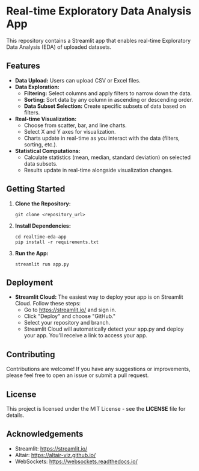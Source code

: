 <h1>Real-time Exploratory Data Analysis App</h1>

<p>This repository contains a Streamlit app that enables real-time Exploratory Data Analysis (EDA) of uploaded datasets.</p>

<h2>Features</h2>

<ul>
    <li><strong>Data Upload:</strong> Users can upload CSV or Excel files.</li>
    <li><strong>Data Exploration:</strong>
        <ul>
            <li><strong>Filtering:</strong> Select columns and apply filters to narrow down the data.</li>
            <li><strong>Sorting:</strong> Sort data by any column in ascending or descending order.</li>
            <li><strong>Data Subset Selection:</strong> Create specific subsets of data based on filters.</li>
        </ul>
    </li>
    <li><strong>Real-time Visualization:</strong>
        <ul>
            <li>Choose from scatter, bar, and line charts.</li>
            <li>Select X and Y axes for visualization.</li>
            <li>Charts update in real-time as you interact with the data (filters, sorting, etc.).</li>
        </ul>
    </li>
    <li><strong>Statistical Computations:</strong>
        <ul>
            <li>Calculate statistics (mean, median, standard deviation) on selected data subsets.</li>
            <li>Results update in real-time alongside visualization changes.</li>
        </ul>
    </li>
</ul>

<h2>Getting Started</h2>

<ol>
    <li><strong>Clone the Repository:</strong>
        <pre><code>git clone &lt;repository_url&gt;</code></pre>
    </li>
    <li><strong>Install Dependencies:</strong>
        <pre><code>cd realtime-eda-app
pip install -r requirements.txt</code></pre>
    </li>
    <li><strong>Run the App:</strong>
        <pre><code>streamlit run app.py</code></pre>
    </li>
</ol>

<h2>Deployment</h2>

<ul>
    <li><strong>Streamlit Cloud:</strong> The easiest way to deploy your app is on Streamlit Cloud. Follow these steps:
        <ul>
            <li>Go to <a href="https://streamlit.io/">https://streamlit.io/</a> and sign in.</li>
            <li>Click "Deploy" and choose "GitHub."</li>
            <li>Select your repository and branch.</li>
            <li>Streamlit Cloud will automatically detect your app.py and deploy your app. You'll receive a link to access your app.</li>
        </ul>
    </li>
</ul>

<h2>Contributing</h2>

<p>Contributions are welcome! If you have any suggestions or improvements, please feel free to open an issue or submit a pull request.</p>

<h2>License</h2>

<p>This project is licensed under the MIT License - see the <strong>LICENSE</strong> file for details.</p>

<h2>Acknowledgements</h2>

<ul>
    <li>Streamlit: <a href="https://streamlit.io/">https://streamlit.io/</a></li>
    <li>Altair: <a href="https://altair-viz.github.io/">https://altair-viz.github.io/</a></li>
    <li>WebSockets: <a href="https://websockets.readthedocs.io/">https://websockets.readthedocs.io/</a></li>
</ul>
